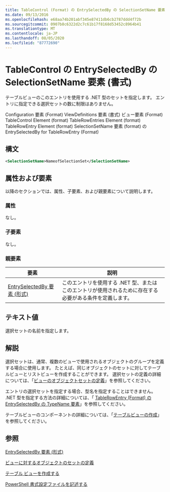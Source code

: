 ```yaml
---
title: TableControl (Format) の EntrySelectedBy の SelectionSetName 要素 |Microsoft Docs
ms.date: 09/13/2016
ms.openlocfilehash: e68aa74b201abf345e87411db6cb2787ddd4f72b
ms.sourcegitcommit: 0907b8c6322d2c7c61b17f8168d53452c8964b41
ms.translationtype: MT
ms.contentlocale: ja-JP
ms.lasthandoff: 08/05/2020
ms.locfileid: "87772690"
---
```

# <a name="selectionsetname-element-for-entryselectedby-for-tablecontrol-format"></a>TableControl の EntrySelectedBy の SelectionSetName 要素 (書式)

テーブルビューのこのエントリを使用する .NET 型のセットを指定します。 エントリに指定できる選択セットの数に制限はありません。

Configuration 要素 (Format) ViewDefinitions 要素 (書式) ビュー要素 (Format) TableControl Element (format) TableRowEntries Element (format) TableRowEntry Element (format) SelectionSetName 要素 (format) の EntrySelectedBy for TableRowEntry (Format)

## <a name="syntax"></a>構文

```xml
<SelectionSetName>NameofSelectionSet</SelectionSetName>
```

## <a name="attributes-and-elements"></a>属性および要素

以降のセクションでは、属性、子要素、および親要素について説明します。

### <a name="attributes"></a>属性

なし。

### <a name="child-elements"></a>子要素

なし。

### <a name="parent-elements"></a>親要素

|要素|説明|
|-------------|-----------------|
|[EntrySelectedBy 要素 (形式)](./entryselectedby-element-for-tablerowentry-for-tablecontrol-format.md)|このエントリを使用する .NET 型、またはこのエントリが使用されるために存在する必要がある条件を定義します。|

## <a name="text-value"></a>テキスト値

選択セットの名前を指定します。

## <a name="remarks"></a>解説

選択セットは、通常、複数のビューで使用されるオブジェクトのグループを定義する場合に使用します。 たとえば、同じオブジェクトのセットに対してテーブルビューとリストビューを作成することができます。 選択セットの定義の詳細については、「[ビューのオブジェクトセットの定義](./defining-selection-sets.md)」を参照してください。

エントリの選択セットを指定する場合、型名を指定することはできません。 .NET 型を指定する方法の詳細については、「 [TableRowEntry (Format) の EntrySelectedBy の TypeName 要素](./typename-element-for-entryselectedby-for-tablecontrol-format.md)」を参照してください。

テーブルビューのコンポーネントの詳細については、「[テーブルビューの作成](./creating-a-table-view.md)」を参照してください。

## <a name="see-also"></a>参照

[EntrySelectedBy 要素 (形式)](./entryselectedby-element-for-tablerowentry-for-tablecontrol-format.md)

[ビューに対するオブジェクトのセットの定義](./defining-selection-sets.md)

[テーブル ビューを作成する](./creating-a-table-view.md)

[PowerShell 書式設定ファイルを記述する](./writing-a-powershell-formatting-file.md)
